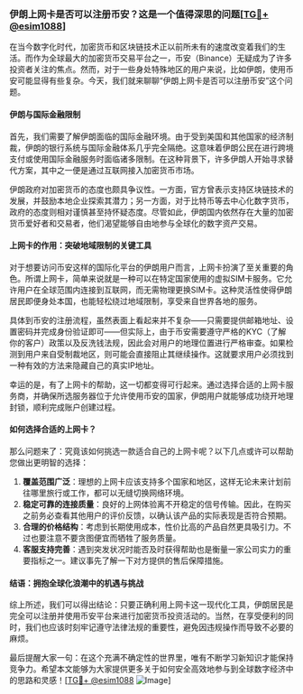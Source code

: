 ### 伊朗上网卡是否可以注册币安？这是一个值得深思的问题[[TG💪+ @esim1088](https://t.me/s/esim1088)]

在当今数字化时代，加密货币和区块链技术正以前所未有的速度改变着我们的生活。而作为全球最大的加密货币交易平台之一，币安（Binance）无疑成为了许多投资者关注的焦点。然而，对于一些身处特殊地区的用户来说，比如伊朗，使用币安可能显得有些复杂。今天，我们就来聊聊“伊朗上网卡是否可以注册币安”这个问题。

#### **伊朗与国际金融限制**

首先，我们需要了解伊朗面临的国际金融环境。由于受到美国和其他国家的经济制裁，伊朗的银行系统与国际金融体系几乎完全隔绝。这意味着伊朗公民在进行跨境支付或使用国际金融服务时面临诸多限制。在这种背景下，许多伊朗人开始寻求替代方案，其中之一便是通过互联网接入加密货币市场。

伊朗政府对加密货币的态度也颇具争议性。一方面，官方曾表示支持区块链技术的发展，并鼓励本地企业探索其潜力；另一方面，对于比特币等去中心化数字货币，政府的态度则相对谨慎甚至持怀疑态度。尽管如此，伊朗国内依然存在大量的加密货币爱好者和交易者，他们渴望能够自由地参与全球化的数字资产交易。

#### **上网卡的作用：突破地域限制的关键工具**

对于想要访问币安这样的国际化平台的伊朗用户而言，上网卡扮演了至关重要的角色。所谓上网卡，简单来说就是一种可以在特定国家使用的虚拟SIM卡服务。它允许用户在全球范围内连接到互联网，而无需物理更换SIM卡。这种灵活性使得伊朗居民即便身处本国，也能轻松绕过地域限制，享受来自世界各地的服务。

具体到币安的注册流程，虽然表面上看起来并不复杂——只需要提供邮箱地址、设置密码并完成身份验证即可——但实际上，由于币安需要遵守严格的KYC（了解你的客户）政策以及反洗钱法规，因此会对用户的地理位置进行严格审查。如果检测到用户来自受制裁地区，则可能会直接阻止其继续操作。这就要求用户必须找到一种有效的方法来隐藏自己的真实IP地址。

幸运的是，有了上网卡的帮助，这一切都变得可行起来。通过选择合适的上网卡服务商，并确保所选服务器位于允许使用币安的国家，伊朗用户就能够成功绕开地理封锁，顺利完成账户创建过程。

#### **如何选择合适的上网卡？**

那么问题来了：究竟该如何挑选一款适合自己的上网卡呢？以下几点或许可以帮助您做出更明智的选择：

1. **覆盖范围广泛**：理想的上网卡应该支持多个国家和地区，这样无论未来计划前往哪里旅行或工作，都可以无缝切换网络环境。
2. **稳定可靠的连接质量**：良好的上网体验离不开稳定的信号传输。因此，在购买之前务必查看其他用户的评价反馈，以确认该产品的实际表现是否符合预期。
3. **合理的价格结构**：考虑到长期使用成本，性价比高的产品自然更具吸引力。不过也要注意不要贪图便宜而牺牲了服务质量。
4. **客服支持完善**：遇到突发状况时能否及时获得帮助也是衡量一家公司实力的重要指标之一。建议事先了解一下对方提供的售后保障措施。

#### **结语：拥抱全球化浪潮中的机遇与挑战**

综上所述，我们可以得出结论：只要正确利用上网卡这一现代化工具，伊朗居民是完全可以注册并使用币安平台来进行加密货币投资活动的。当然，在享受便利的同时，我们也应该时刻牢记遵守法律法规的重要性，避免因违规操作而导致不必要的麻烦。

最后提醒大家一句：在这个充满不确定性的世界里，唯有不断学习新知识才能保持竞争力。希望本文能够为大家提供更多关于如何安全高效地参与到全球数字经济中的思路和灵感！[[TG💪+ @esim1088](https://t.me/s/esim1088) ![Image](https://i.postimg.cc/4NQfJmqS/Snipaste-2025-05-13-00-14-12.png)]